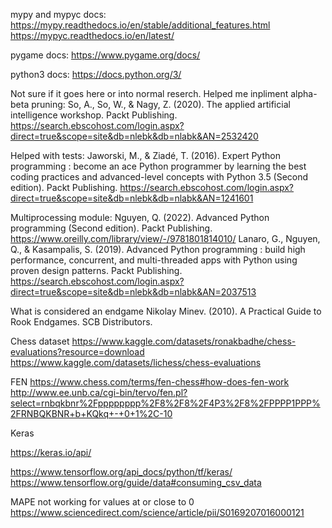 mypy and mypyc docs:
https://mypy.readthedocs.io/en/stable/additional_features.html
https://mypyc.readthedocs.io/en/latest/

pygame docs:
https://www.pygame.org/docs/

python3 docs:
https://docs.python.org/3/

Not sure if it goes here or into normal reserch. Helped me inpliment alpha-beta pruning:
So, A., So, W., & Nagy, Z. (2020). The applied artificial intelligence workshop. Packt Publishing. https://search.ebscohost.com/login.aspx?direct=true&scope=site&db=nlebk&db=nlabk&AN=2532420

Helped with tests:
Jaworski, M., & Ziadé, T. (2016). Expert Python programming : become an ace Python programmer by learning the best coding practices and advanced-level concepts with Python 3.5 (Second edition). Packt Publishing. https://search.ebscohost.com/login.aspx?direct=true&scope=site&db=nlebk&db=nlabk&AN=1241601

Multiprocessing module:
Nguyen, Q. (2022). Advanced Python programming (Second edition). Packt Publishing. https://www.oreilly.com/library/view/-/9781801814010/
Lanaro, G., Nguyen, Q., & Kasampalis, S. (2019). Advanced Python programming : build high performance, concurrent, and multi-threaded apps with Python using proven design patterns. Packt Publishing. https://search.ebscohost.com/login.aspx?direct=true&scope=site&db=nlebk&db=nlabk&AN=2037513

What is considered an endgame
Nikolay Minev. (2010). A Practical Guide to Rook Endgames. SCB Distributors.

Chess dataset
https://www.kaggle.com/datasets/ronakbadhe/chess-evaluations?resource=download
https://www.kaggle.com/datasets/lichess/chess-evaluations

FEN
https://www.chess.com/terms/fen-chess#how-does-fen-work
http://www.ee.unb.ca/cgi-bin/tervo/fen.pl?select=rnbqkbnr%2Fpppppppp%2F8%2F8%2F4P3%2F8%2FPPPP1PPP%2FRNBQKBNR+b+KQkq+-+0+1%2C-10

Keras
<!-- Keras api docs -->
https://keras.io/api/
<!-- tf keras docs & guide -->
https://www.tensorflow.org/api_docs/python/tf/keras/
https://www.tensorflow.org/guide/data#consuming_csv_data

MAPE not working for values at or close to 0
https://www.sciencedirect.com/science/article/pii/S0169207016000121
